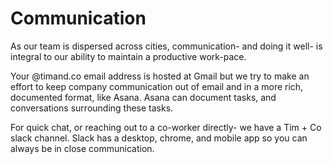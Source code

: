 # Communication

As our team is dispersed across cities, communication- and doing it well- is integral to our ability to maintain a productive work-pace.    

Your @timand.co email address is hosted at Gmail but we try to make an effort to keep company communication out of email and in a more rich, documented format, like Asana.  Asana can document tasks, and conversations surrounding these tasks.  

For quick chat, or reaching out to a co-worker directly- we have a Tim + Co slack channel.  Slack has  a desktop, chrome, and mobile app so you can always be in close communication.  